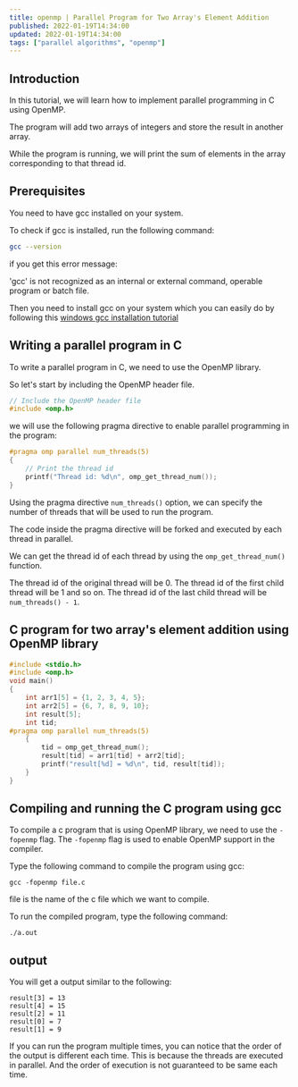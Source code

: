 ```yaml
---
title: openmp | Parallel Program for Two Array's Element Addition
published: 2022-01-19T14:34:00
updated: 2022-01-19T14:34:00
tags: ["parallel algorithms", "openmp"]
---
```


## Introduction

In this tutorial, we will learn how to implement parallel programming in C using OpenMP.

The program will add two arrays of integers and store the result in another array.

While the program is running, we will print the sum of elements in the array corresponding to that thread id.

## Prerequisites

You need to have gcc installed on your system.

To check if gcc is installed, run the following command:

```bash
gcc --version
```

if you get this error message:

'gcc' is not recognized as an internal or external command,
operable program or batch file.

Then you need to install gcc on your system which you can easily do by following this [windows gcc installation tutorial](https://study-site.anreddy.in/cse/installation-guides/setting-up-vs-code-for-c-cpp-development/)

## Writing a parallel program in C

To write a parallel program in C, we need to use the OpenMP library.

So let's start by including the OpenMP header file.

```c
// Include the OpenMP header file
#include <omp.h>
```

we will use the following pragma directive to enable parallel programming in the program:

```c
#pragma omp parallel num_threads(5)
{
    // Print the thread id
    printf("Thread id: %d\n", omp_get_thread_num());
}
```

Using the pragma directive `num_threads()` option, we can specify the number of threads that will be used to run the program.

The code inside the pragma directive will be forked and executed by each thread in parallel.

We can get the thread id of each thread by using the `omp_get_thread_num()` function.

The thread id of the original thread will be 0. The thread id of the first child thread will be 1 and so on. The thread id of the last child thread will be `num_threads() - 1`.

## C program for two array's element addition using OpenMP library

```c
#include <stdio.h>
#include <omp.h>
void main()
{
    int arr1[5] = {1, 2, 3, 4, 5};
    int arr2[5] = {6, 7, 8, 9, 10};
    int result[5];
    int tid;
#pragma omp parallel num_threads(5)
    {
        tid = omp_get_thread_num();
        result[tid] = arr1[tid] + arr2[tid];
        printf("result[%d] = %d\n", tid, result[tid]);
    }
}
```

## Compiling and running the C program using gcc

To compile a c program that is using OpenMP library, we need to use the `-fopenmp` flag. The `-fopenmp` flag is used to enable OpenMP support in the compiler.

Type the following command to compile the program using gcc:

```
gcc -fopenmp file.c
```

file is the name of the c file which we want to compile.

To run the compiled program, type the following command:

```
./a.out
```

## output

You will get a output similar to the following:

```
result[3] = 13
result[4] = 15
result[2] = 11
result[0] = 7
result[1] = 9
```

If you can run the program multiple times, you can notice that the order of
the output is different each time. This is because the threads are executed in
parallel. And the order of execution is not guaranteed to be same each time.
